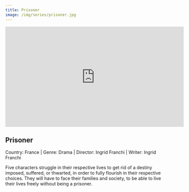 ```yaml
---
title: Prisoner
image: /img/series/prisoner.jpg
---
```


<iframe width="560" height="315" src="https://player.vimeo.com/video/503169960/bc6d2aff1c" frameborder="0" allow="accelerometer; autoplay; encrypted-media; gyroscope; picture-in-picture" allowfullscreen></iframe>

## Prisoner

Country: France | Genre: Drama | Director: Ingrid Franchi | Writer: Ingrid Franchi

Five characters struggle in their respective lives to get rid of a destiny imposed, suffered, or thwarted, in order to fully flourish in their respective choices. They will have to face their families and society, to be able to live their lives freely without being a prisoner.
